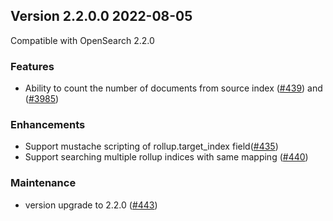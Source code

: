 ## Version 2.2.0.0 2022-08-05

Compatible with OpenSearch 2.2.0

### Features
* Ability to count the number of documents from source index ([#439](https://github.com/opensearch-project/index-management/pull/439)) and ([#3985](https://github.com/opensearch-project/OpenSearch/pull/3985))

### Enhancements
* Support mustache scripting of rollup.target_index field([#435](https://github.com/opensearch-project/index-management/pull/435))
* Support searching multiple rollup indices with same mapping  ([#440](https://github.com/opensearch-project/index-management/pull/440))

### Maintenance
* version upgrade to 2.2.0 ([#443](https://github.com/opensearch-project/index-management/pull/443))
